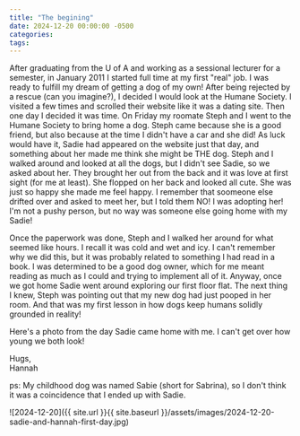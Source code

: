 ```yaml
---
title: "The begining"
date: 2024-12-20 00:00:00 -0500
categories:
tags:
---
```


After graduating from the U of A and working as a sessional lecturer for a semester, in January 2011 I started full time at my first "real" job. I was ready to fulfill my dream of getting a dog of my own! After being rejected by a rescue (can you imagine?), I decided I would look at the Humane Society. I visited a few times and scrolled their website like it was a dating site. Then one day I decided it was time. On Friday my roomate Steph and I went to the Humane Society to bring home a dog. Steph came because she is a good friend, but also because at the time I didn't have a car and she did! As luck would have it, Sadie had appeared on the website just that day, and something about her made me think she might be THE dog. Steph and I walked around and looked at all the dogs, but I didn't see Sadie, so we asked about her. They brought her out from the back and it was love at first sight (for me at least). She flopped on her back and looked all cute. She was just so happy she made me feel happy. I remember that soomeone else drifted over and asked to meet her, but I told them NO! I was adopting her! I'm not a pushy person, but no way was someone else going home with my Sadie!

Once the paperwork was done, Steph and I walked her around for what seemed like hours. I recall it was cold and wet and icy. I can't remember why we did this, but it was probably related to something I had read in a book. I was determined to be a good dog owner, which for me meant reading as much as I could and trying to implement all of it. Anyway, once we got home Sadie went around exploring our first floor flat. The next thing I knew, Steph was pointing out that my new dog had just pooped in her room. And that was my first lesson in how dogs keep humans solidly grounded in reality!

Here's a photo from the day Sadie came home with me. I can't get over how young we both look!

Hugs,<br />
Hannah

ps: My childhood dog was named Sabie (short for Sabrina), so I don't think it was a coincidence that I ended up with Sadie.

![2024-12-20]({{ site.url }}{{ site.baseurl }}/assets/images/2024-12-20-sadie-and-hannah-first-day.jpg)